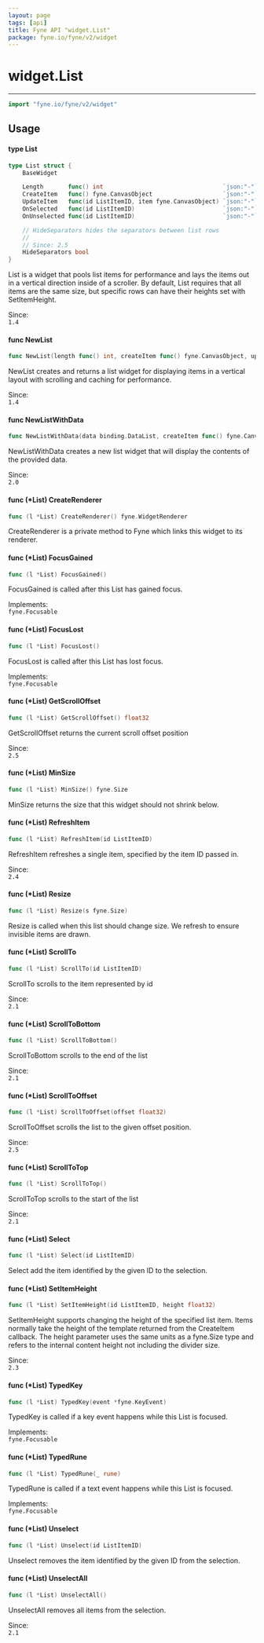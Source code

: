 ```yaml
---
layout: page
tags: [api]
title: Fyne API "widget.List"
package: fyne.io/fyne/v2/widget
---
```


# widget.List
---
```go
import "fyne.io/fyne/v2/widget"
```

## Usage

#### type List

```go
type List struct {
	BaseWidget

	Length       func() int                                  `json:"-"`
	CreateItem   func() fyne.CanvasObject                    `json:"-"`
	UpdateItem   func(id ListItemID, item fyne.CanvasObject) `json:"-"`
	OnSelected   func(id ListItemID)                         `json:"-"`
	OnUnselected func(id ListItemID)                         `json:"-"`

	// HideSeparators hides the separators between list rows
	//
	// Since: 2.5
	HideSeparators bool
}
```

List is a widget that pools list items for performance and lays the items out in a vertical direction inside of a scroller. By default, List requires that all items are the same size, but specific rows can have their heights set with SetItemHeight.


<div class="since">Since: <code>
1.4</code></div>

#### func  NewList

```go
func NewList(length func() int, createItem func() fyne.CanvasObject, updateItem func(ListItemID, fyne.CanvasObject)) *List
```
NewList creates and returns a list widget for displaying items in a vertical layout with scrolling and caching for performance.


<div class="since">Since: <code>
1.4</code></div>

#### func  NewListWithData

```go
func NewListWithData(data binding.DataList, createItem func() fyne.CanvasObject, updateItem func(binding.DataItem, fyne.CanvasObject)) *List
```
NewListWithData creates a new list widget that will display the contents of the provided data.


<div class="since">Since: <code>
2.0</code></div>

#### func (*List) CreateRenderer

```go
func (l *List) CreateRenderer() fyne.WidgetRenderer
```
CreateRenderer is a private method to Fyne which links this widget to its renderer.

#### func (*List) FocusGained

```go
func (l *List) FocusGained()
```
FocusGained is called after this List has gained focus.


<div class="implements">Implements: <code>
fyne.Focusable</code></div>

#### func (*List) FocusLost

```go
func (l *List) FocusLost()
```
FocusLost is called after this List has lost focus.


<div class="implements">Implements: <code>
fyne.Focusable</code></div>

#### func (*List) GetScrollOffset

```go
func (l *List) GetScrollOffset() float32
```
GetScrollOffset returns the current scroll offset position


<div class="since">Since: <code>
2.5</code></div>

#### func (*List) MinSize

```go
func (l *List) MinSize() fyne.Size
```
MinSize returns the size that this widget should not shrink below.

#### func (*List) RefreshItem

```go
func (l *List) RefreshItem(id ListItemID)
```
RefreshItem refreshes a single item, specified by the item ID passed in.


<div class="since">Since: <code>
2.4</code></div>

#### func (*List) Resize

```go
func (l *List) Resize(s fyne.Size)
```
Resize is called when this list should change size. We refresh to ensure invisible items are drawn.

#### func (*List) ScrollTo

```go
func (l *List) ScrollTo(id ListItemID)
```
ScrollTo scrolls to the item represented by id


<div class="since">Since: <code>
2.1</code></div>

#### func (*List) ScrollToBottom

```go
func (l *List) ScrollToBottom()
```
ScrollToBottom scrolls to the end of the list


<div class="since">Since: <code>
2.1</code></div>

#### func (*List) ScrollToOffset

```go
func (l *List) ScrollToOffset(offset float32)
```
ScrollToOffset scrolls the list to the given offset position.


<div class="since">Since: <code>
2.5</code></div>

#### func (*List) ScrollToTop

```go
func (l *List) ScrollToTop()
```
ScrollToTop scrolls to the start of the list


<div class="since">Since: <code>
2.1</code></div>

#### func (*List) Select

```go
func (l *List) Select(id ListItemID)
```
Select add the item identified by the given ID to the selection.

#### func (*List) SetItemHeight

```go
func (l *List) SetItemHeight(id ListItemID, height float32)
```
SetItemHeight supports changing the height of the specified list item. Items normally take the height of the template returned from the CreateItem callback. The height parameter uses the same units as a fyne.Size type and refers to the internal content height not including the divider size.


<div class="since">Since: <code>
2.3</code></div>

#### func (*List) TypedKey

```go
func (l *List) TypedKey(event *fyne.KeyEvent)
```
TypedKey is called if a key event happens while this List is focused.


<div class="implements">Implements: <code>
fyne.Focusable</code></div>

#### func (*List) TypedRune

```go
func (l *List) TypedRune(_ rune)
```
TypedRune is called if a text event happens while this List is focused.


<div class="implements">Implements: <code>
fyne.Focusable</code></div>

#### func (*List) Unselect

```go
func (l *List) Unselect(id ListItemID)
```
Unselect removes the item identified by the given ID from the selection.

#### func (*List) UnselectAll

```go
func (l *List) UnselectAll()
```
UnselectAll removes all items from the selection.


<div class="since">Since: <code>
2.1</code></div>
